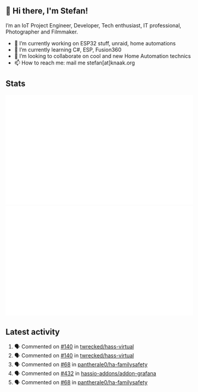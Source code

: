 ## 👋 Hi there, I'm Stefan!
I’m an IoT Project Engineer, Developer, Tech enthusiast, IT professional, Photographer and Filmmaker.

- 🔭 I’m currently working on ESP32 stuff, unraid, home automations
- 🌱 I’m currently learning C#, ESP, Fusion360
- 👯 I’m looking to collaborate on cool and new Home Automation technics
- 📫 How to reach me: mail me stefan[at]knaak.org

## Stats

![](https://github.com/corgan2222/github-stats/blob/master/generated/overview.svg) ![](https://github.com/corgan2222/github-stats/blob/master/generated/languages.svg)


## Latest activity

<!--START_SECTION:activity-->
1. 🗣 Commented on [#140](https://github.com/twrecked/hass-virtual/issues/140#issuecomment-2547599026) in [twrecked/hass-virtual](https://github.com/twrecked/hass-virtual)
2. 🗣 Commented on [#140](https://github.com/twrecked/hass-virtual/issues/140#issuecomment-2546418124) in [twrecked/hass-virtual](https://github.com/twrecked/hass-virtual)
3. 🗣 Commented on [#68](https://github.com/pantherale0/ha-familysafety/issues/68#issuecomment-2497843725) in [pantherale0/ha-familysafety](https://github.com/pantherale0/ha-familysafety)
4. 🗣 Commented on [#432](https://github.com/hassio-addons/addon-grafana/pull/432#issuecomment-2496587223) in [hassio-addons/addon-grafana](https://github.com/hassio-addons/addon-grafana)
5. 🗣 Commented on [#68](https://github.com/pantherale0/ha-familysafety/issues/68#issuecomment-2496585015) in [pantherale0/ha-familysafety](https://github.com/pantherale0/ha-familysafety)
<!--END_SECTION:activity-->

<!--

